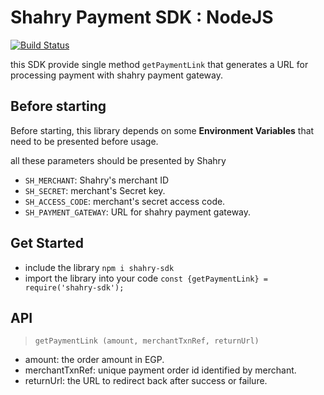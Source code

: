 # Shahry Payment SDK : NodeJS
[![Build Status](https://travis-ci.org/flyingelephantlab/shahry-sdk-nodejs.svg?branch=master)](https://travis-ci.org/flyingelephantlab/shahry-sdk-nodejs)

this SDK provide single method `getPaymentLink` that generates a URL for processing payment with shahry payment gateway.

## Before starting
Before starting, this library depends on some **Environment Variables** that need to be presented before usage.

all these parameters should be presented by Shahry

- `SH_MERCHANT`: Shahry's merchant ID
- `SH_SECRET`: merchant's Secret key.
- `SH_ACCESS_CODE`: merchant's secret access code.
- `SH_PAYMENT_GATEWAY`: URL for shahry payment gateway.

## Get Started
- include the library `npm i shahry-sdk`
- import the library into your code `const {getPaymentLink} = require('shahry-sdk');`



## API
 > `getPaymentLink (amount, merchantTxnRef, returnUrl)`

- amount: the order amount in EGP.
- merchantTxnRef: unique payment order id identified by merchant.
- returnUrl: the URL to redirect back after success or failure.
